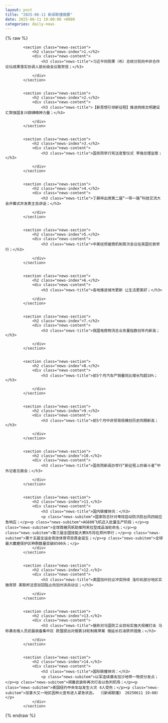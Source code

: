 ```yaml
---
layout: post
title: "2025-06-11 新闻联播摘要"
date: 2025-06-11 19:00:00 +0800
categories: daily-news
---
```

    
    
{% raw %}
<div class="news-container">

            <section class="news-section">
                <h2 class="news-index">1.</h2>
                <div class="news-content">
                    <h3 class="news-title">习近平同刚果（布）总统分别向中非合作论坛成果落实协调人部长级会议致贺信；</h3>
                    
                </div>
            </section>
            

            <section class="news-section">
                <h2 class="news-index">2.</h2>
                <div class="news-content">
                    <h3 class="news-title">【新思想引领新征程】推进网络文明建设 汇聚强国复兴磅礴精神力量；</h3>
                    
                </div>
            </section>
            

            <section class="news-section">
                <h2 class="news-index">3.</h2>
                <div class="news-content">
                    <h3 class="news-title">国务院举行宪法宣誓仪式 李强总理监誓；</h3>
                    
                </div>
            </section>
            

            <section class="news-section">
                <h2 class="news-index">4.</h2>
                <div class="news-content">
                    <h3 class="news-title">丁薛祥出席第二届“一带一路”科技交流大会开幕式并发表主旨讲话；</h3>
                    
                </div>
            </section>
            

            <section class="news-section">
                <h2 class="news-index">5.</h2>
                <div class="news-content">
                    <h3 class="news-title">中美经贸磋商机制首次会议在英国伦敦举行；</h3>
                    
                </div>
            </section>
            

            <section class="news-section">
                <h2 class="news-index">6.</h2>
                <div class="news-content">
                    <h3 class="news-title">各地推进城市更新 让生活更美好；</h3>
                    
                </div>
            </section>
            

            <section class="news-section">
                <h2 class="news-index">7.</h2>
                <div class="news-content">
                    <h3 class="news-title">我国电商物流总业务量指数创年内新高；</h3>
                    
                </div>
            </section>
            

            <section class="news-section">
                <h2 class="news-index">8.</h2>
                <div class="news-content">
                    <h3 class="news-title">前5个月汽车产销量同比增长均超10%；</h3>
                    
                </div>
            </section>
            

            <section class="news-section">
                <h2 class="news-index">9.</h2>
                <div class="news-content">
                    <h3 class="news-title">前5个月中非贸易规模创历史同期新高；</h3>
                    
                </div>
            </section>
            

            <section class="news-section">
                <h2 class="news-index">10.</h2>
                <div class="news-content">
                    <h3 class="news-title">国务院新闻办举行“新征程上的奋斗者”中外记者见面会；</h3>
                    
                </div>
            </section>
            

            <section class="news-section">
                <h2 class="news-index">11.</h2>
                <div class="news-content">
                    <h3 class="news-title">国内联播快讯：</h3>
                    <p class="news-subitem">国家防总针对粤琼启动防汛防台风四级应急响应；</p><p class="news-subitem">AG600飞机迈入批量生产阶段；</p><p class="news-subitem">全球首艘风帆助推阿芙拉型成品油轮命名；</p><p class="news-subitem">第三届全国技能大赛9月将在郑州举行；</p><p class="news-subitem">第十五届全运会竞技体育项目首金诞生；</p><p class="news-subitem">全球最大麋鹿保护区种群数量突破8500头；</p>
                </div>
            </section>
            

            <section class="news-section">
                <h2 class="news-index">12.</h2>
                <div class="news-content">
                    <h3 class="news-title">美国加州抗议冲突持续 洛杉矶部分地区实施宵禁 美联邦法官驳回阻止向加州派兵动议；</h3>
                    
                </div>
            </section>
            

            <section class="news-section">
                <h2 class="news-index">13.</h2>
                <div class="news-content">
                    <h3 class="news-title">俄称对乌国防工业目标实施大规模打击 乌称袭击俄人员武器装备集中区 欧盟提出对俄第18轮制裁草案 俄延长石油禁供措施；</h3>
                    
                </div>
            </section>
            

            <section class="news-section">
                <h2 class="news-index">14.</h2>
                <div class="news-content">
                    <h3 class="news-title">国际联播快讯：</h3>
                    <p class="news-subitem">以军连续袭击加沙地带一物资分发点；</p><p class="news-subitem">胡塞武装称再次打击以色列机场；</p><p class="news-subitem">美国纽约中央车站发生火灾 4人受伤；</p><p class="news-subitem">加拿大又一地区因林火宣布进入紧急状态。 （《新闻联播》 20250611 19:00）</p>
                </div>
            </section>
            
</div>
{% endraw %}